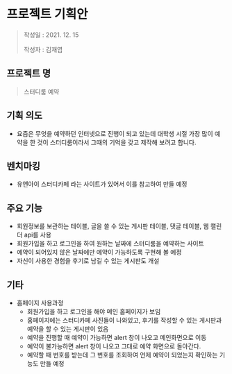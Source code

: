 # 프로젝트 기획안
> 작성일 : 2021. 12. 15
>
> 작성자 : 김재엽
                    
## 프로젝트 명  
> 스터디룸 예약

## 기획 의도 
* 요즘은 무엇을 예약하던 인터넷으로 진행이 되고 있는데 대학생 시절 가장 많이 예약을 한 것이 스터디룸이라서 그때의 기억을 갖고 제작해 보려고 합니다.

## 벤치마킹 
*	유앤아이 스터디카페 라는 사이트가 있어서 이를 참고하여 만들 예정

## 주요 기능 
*	회원정보를 보관하는 테이블, 글을 쓸 수 있는 게시판 테이블, 댓글 테이블, 웹 캘린더 api를 사용
* 회원가입을 하고 로그인을 하여 원하는 날짜에 스터디룸을 예약하는 사이트
* 예약이 되어있지 않은 날짜에만 예약이 가능하도록 구현해 볼 예정
* 자신이 사용한 경험을 후기로 남길 수 있는 게시판도 개설

## 기타
* 홈페이지 사용과정
  * 회원가입을 하고 로그인을 해야 메인 홈페이지가 보임
  * 홈페이지에는 스터디카페 사진들이 나와있고, 후기를 작성할 수 있는 게시판과 예약을 할 수 있는 게시판이 있음
  * 예약을 진행할 때 예약이 가능하면 alert 창이 나오고 메인화면으로 이동
  * 예약이 불가능하면 alert 창이 나오고 그대로 예약 화면으로 돌아간다.
  * 예약할 때 번호를 받는데 그 번호를 조회하여 언제 예약이 되었는지 확인하는 기능도 만들 예정
